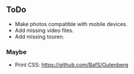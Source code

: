 
## ToDo

* Make photos compatible with mobile devices.
* Add missing video files.
* Add missing touren.

### Maybe

* Print CSS: https://github.com/BafS/Gutenberg